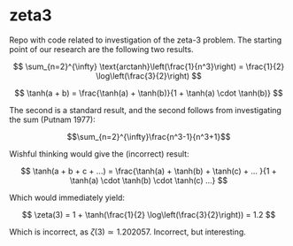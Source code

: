 # zeta3
Repo with code related to investigation of the zeta-3 problem. The starting
point of our research are the following two results.

$$
\sum_{n=2}^{\infty} \text{arctanh}\left(\frac{1}{n^3}\right) = \frac{1}{2} \log\left(\frac{3}{2}\right)
$$


$$
\tanh(a + b) = \frac{\tanh(a) + \tanh(b)}{1 + \tanh(a) \cdot \tanh(b)}
$$

The second is a standard result, and the second follows from investigating the sum (Putnam 1977):

$$\sum_{n=2}^{\infty}\frac{n^3-1}{n^3+1}$$

Wishful thinking would give the (incorrect) result:


$$
\tanh(a + b + c + ...) = \frac{\tanh(a) + \tanh(b) + \tanh(c) + ... }{1 + \tanh(a) \cdot \tanh(b) \cdot \tanh(c) ...}
$$

Which would immediately yield:

$$
\zeta(3) = 1 + \tanh(\frac{1}{2} \log\left(\frac{3}{2}\right)) = 1.2
$$

Which is incorrect, as $\zeta(3) \simeq 1.202057$. Incorrect, but interesting.
